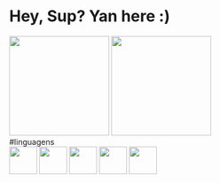 # Hey, Sup? Yan here :)

<div>
  <img height=180px src="https://github-readme-stats.vercel.app/api?username=yanmullerwk&show_icons=true&theme=dark&include_all_commits=true">
  <img height=180px src="https://github-readme-stats.vercel.app/api/top-langs/?username=yanmullerwk&layout=compact&theme=dark&langs_count=10">
</div>
#linguagens
<div>
  <img height=50px width=50px  src="https://cdn.jsdelivr.net/gh/devicons/devicon@latest/icons/java/java-plain.svg" />
  <img height=50px width=50px src="https://cdn.jsdelivr.net/gh/devicons/devicon@latest/icons/javascript/javascript-plain.svg" />
  <img height=50px width=50px src="https://cdn.jsdelivr.net/gh/devicons/devicon@latest/icons/typescript/typescript-plain.svg" />
  <img height=50px width=50px  src="https://cdn.jsdelivr.net/gh/devicons/devicon@latest/icons/html5/html5-plain.svg" />
  <img height=50px width=50px src="https://cdn.jsdelivr.net/gh/devicons/devicon@latest/icons/css3/css3-plain.svg" />
</div>

      
